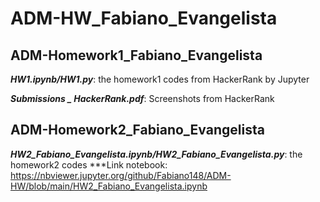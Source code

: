 # ADM-HW_Fabiano_Evangelista

## ADM-Homework1_Fabiano_Evangelista

***HW1.ipynb/HW1.py***: the homework1 codes from HackerRank by Jupyter

***Submissions _ HackerRank.pdf***: Screenshots from HackerRank

## ADM-Homework2_Fabiano_Evangelista
***HW2_Fabiano_Evangelista.ipynb/HW2_Fabiano_Evangelista.py***: the homework2 codes
***Link notebook: https://nbviewer.jupyter.org/github/Fabiano148/ADM-HW/blob/main/HW2_Fabiano_Evangelista.ipynb
